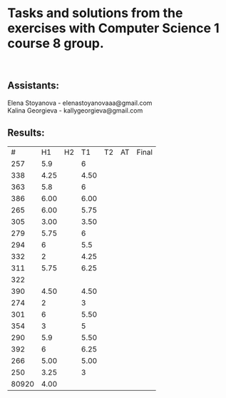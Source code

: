 <h1>Tasks and solutions from the exercises with Computer Science 1 course 8 group.</h1>
<br>
<h2>Assistants:</h2>
Elena Stoyanova - elenastoyanovaaa@gmail.com
<br>
Kalina Georgieva - kallygeorgieva@gmail.com

<h2>Results:</h2>
<table>
	<tr>
		<td>#</td>
		<td>H1</td>
		<td>H2</td>
		<td>T1</td>
		<td>T2</td>
		<td>AT</td>
		<td>Final</td>
	</tr>
		<tr>
			<td>257</td>
			<td>5.9</td>
			<td></td>
			<td>6</td>
			<td></td>
			<td></td>
			<td></td>
		</tr>
		<tr>
			<td>338</td>
			<td>4.25</td>
			<td></td>
			<td>4.50</td>
			<td></td>
			<td></td>
			<td></td>
		</tr>
		<tr>
			<td>363</td>
			<td>5.8</td>
			<td></td>
			<td>6</td>
			<td></td>
			<td></td>
			<td></td>
		</tr>
		<tr>
			<td>386</td>
			<td>6.00</td>
			<td></td>
			<td>6.00</td>
			<td></td>
			<td></td>
			<td></td>
		</tr>
		<tr>
			<td>265</td>
			<td>6.00</td>
			<td></td>
			<td>5.75</td>
			<td></td>
			<td></td>
			<td></td>
		</tr>
		<tr>
			<td>305</td>
			<td>3.00</td>
			<td></td>
			<td>3.50</td>
			<td></td>
			<td></td>
			<td></td>
		</tr>
		<tr>
			<td>279</td>
			<td>5.75</td>
			<td></td>
			<td>6</td>
			<td></td>
			<td></td>
			<td></td>
		</tr>
		<tr>
			<td>294</td>
			<td>6</td>
			<td></td>
			<td>5.5</td>
			<td></td>
			<td></td>
			<td></td>
		</tr>
		<tr>
			<td>332</td>
			<td>2</td>
			<td></td>
			<td>4.25</td>
			<td></td>
			<td></td>
			<td></td>
		</tr>
		<tr>
			<td>311</td>
			<td>5.75</td>
			<td></td>
			<td>6.25</td>
			<td></td>
			<td></td>
			<td></td>
		</tr>
		<tr>
			<td>322</td>
			<td></td>
			<td></td>
			<td></td>
			<td></td>
			<td></td>
			<td></td>
		</tr>
		<tr>
			<td>390</td>
			<td>4.50</td>
			<td></td>
			<td>4.50</td>
			<td></td>
			<td></td>
			<td></td>
		</tr>
		<tr>
			<td>274</td>
			<td>2</td>
			<td></td>
			<td>3</td>
			<td></td>
			<td></td>
			<td></td>
		</tr>
		<tr>
			<td>301</td>
			<td>6</td>
			<td></td>
			<td>5.50</td>
			<td></td>
			<td></td>
			<td></td>
		</tr>
		<tr>
			<td>354</td>
			<td>3</td>
			<td></td>
			<td>5</td>
			<td></td>
			<td></td>
			<td></td>
		</tr>
		<tr>
			<td>290</td>
			<td>5.9</td>
			<td></td>
			<td>5.50</td>
			<td></td>
			<td></td>
			<td></td>
		</tr>
		<tr>
			<td>392</td>
			<td>6</td>
			<td></td>
			<td>6.25</td>
			<td></td>
			<td></td>
			<td></td>
		</tr>
		<tr>
			<td>266</td>
			<td>5.00</td>
			<td></td>
			<td>5.00</td>
			<td></td>
			<td></td>
			<td></td>
		</tr>
		<tr>
			<td>250</td>
			<td>3.25</td>
			<td></td>
			<td>3</td>
			<td></td>
			<td></td>
			<td></td>
		</tr>
		<tr>
			<td>80920</td>
			<td>4.00</td>
			<td></td>
			<td></td>
			<td></td>
			<td></td>
			<td></td>
		</tr>
</table>
